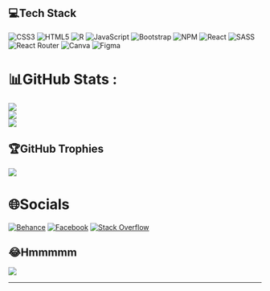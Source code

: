 ## 💻Tech Stack
![CSS3](https://img.shields.io/badge/css3-%231572B6.svg?style=for-the-badge&logo=css3&logoColor=white) ![HTML5](https://img.shields.io/badge/html5-%23E34F26.svg?style=for-the-badge&logo=html5&logoColor=white) ![R](https://img.shields.io/badge/r-%23276DC3.svg?style=for-the-badge&logo=r&logoColor=white) ![JavaScript](https://img.shields.io/badge/javascript-%23323330.svg?style=for-the-badge&logo=javascript&logoColor=%23F7DF1E) ![Bootstrap](https://img.shields.io/badge/bootstrap-%23563D7C.svg?style=for-the-badge&logo=bootstrap&logoColor=white) ![NPM](https://img.shields.io/badge/NPM-%23000000.svg?style=for-the-badge&logo=npm&logoColor=white) ![React](https://img.shields.io/badge/react-%2320232a.svg?style=for-the-badge&logo=react&logoColor=%2361DAFB) ![SASS](https://img.shields.io/badge/SASS-hotpink.svg?style=for-the-badge&logo=SASS&logoColor=white) ![React Router](https://img.shields.io/badge/React_Router-CA4245?style=for-the-badge&logo=react-router&logoColor=white) ![Canva](https://img.shields.io/badge/Canva-%2300C4CC.svg?style=for-the-badge&logo=Canva&logoColor=white) 	![Figma](https://img.shields.io/badge/figma-%23F24E1E.svg?style=for-the-badge&logo=figma&logoColor=white)
# 📊GitHub Stats :
![](https://github-readme-stats.vercel.app/api?username=Rizone2k&theme=darcula&hide_border=false&include_all_commits=true&count_private=false)<br/>
![](https://github-readme-streak-stats.herokuapp.com/?user=Rizone2k&theme=darcula&hide_border=false)<br/>
![](https://github-readme-stats.vercel.app/api/top-langs/?username=Rizone2k&theme=darcula&hide_border=false&include_all_commits=true&count_private=false&layout=compact)

## 🏆GitHub Trophies
![](https://github-trophies.vercel.app/?username=Rizone2k&theme=radical&no-frame=false&no-bg=false&margin-w=4)

# 🌐Socials
[![Behance](https://img.shields.io/badge/Behance-1769ff?logo=behance&logoColor=white)](https://behance.net/Rizne) [![Facebook](https://img.shields.io/badge/Facebook-%231877F2.svg?logo=Facebook&logoColor=white)](https://facebook.com/https://www.facebook.com/Rizone2k) [![Stack Overflow](https://img.shields.io/badge/-Stackoverflow-FE7A16?logo=stack-overflow&logoColor=white)](https://stackoverflow.com/users/https://stackoverflow.com/users/20759068/rizone) 

## 😂Hmmmmm
![](https://i.imgflip.com/7424uk.jpg)

---


